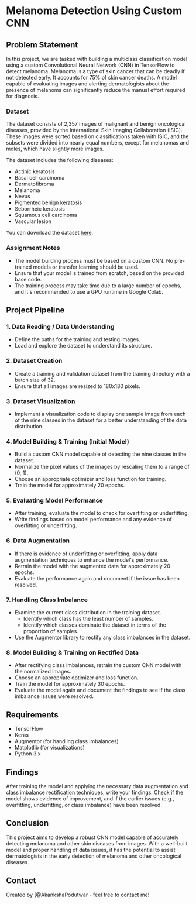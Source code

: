 # Melanoma Detection Using Custom CNN

## Problem Statement

In this project, we are tasked with building a multiclass classification model using a custom Convolutional Neural Network (CNN) in TensorFlow to detect melanoma. Melanoma is a type of skin cancer that can be deadly if not detected early. It accounts for 75% of skin cancer deaths. A model capable of evaluating images and alerting dermatologists about the presence of melanoma can significantly reduce the manual effort required for diagnosis.

### Dataset

The dataset consists of 2,357 images of malignant and benign oncological diseases, provided by the International Skin Imaging Collaboration (ISIC). These images were sorted based on classifications taken with ISIC, and the subsets were divided into nearly equal numbers, except for melanomas and moles, which have slightly more images.

The dataset includes the following diseases:

- Actinic keratosis
- Basal cell carcinoma
- Dermatofibroma
- Melanoma
- Nevus
- Pigmented benign keratosis
- Seborrheic keratosis
- Squamous cell carcinoma
- Vascular lesion

You can download the dataset [here](#).

### Assignment Notes

- The model building process must be based on a custom CNN. No pre-trained models or transfer learning should be used.
- Ensure that your model is trained from scratch, based on the provided base code.
- The training process may take time due to a large number of epochs, and it's recommended to use a GPU runtime in Google Colab.

## Project Pipeline

### 1. Data Reading / Data Understanding

- Define the paths for the training and testing images.
- Load and explore the dataset to understand its structure.

### 2. Dataset Creation

- Create a training and validation dataset from the training directory with a batch size of 32.
- Ensure that all images are resized to 180x180 pixels.

### 3. Dataset Visualization

- Implement a visualization code to display one sample image from each of the nine classes in the dataset for a better understanding of the data distribution.

### 4. Model Building & Training (Initial Model)

- Build a custom CNN model capable of detecting the nine classes in the dataset.
- Normalize the pixel values of the images by rescaling them to a range of (0, 1).
- Choose an appropriate optimizer and loss function for training.
- Train the model for approximately 20 epochs.

### 5. Evaluating Model Performance

- After training, evaluate the model to check for overfitting or underfitting.
- Write findings based on model performance and any evidence of overfitting or underfitting.

### 6. Data Augmentation

- If there is evidence of underfitting or overfitting, apply data augmentation techniques to enhance the model's performance.
- Retrain the model with the augmented data for approximately 20 epochs.
- Evaluate the performance again and document if the issue has been resolved.

### 7. Handling Class Imbalance

- Examine the current class distribution in the training dataset.
  - Identify which class has the least number of samples.
  - Identify which classes dominate the dataset in terms of the proportion of samples.
- Use the Augmentor library to rectify any class imbalances in the dataset.

### 8. Model Building & Training on Rectified Data

- After rectifying class imbalances, retrain the custom CNN model with the normalized images.
- Choose an appropriate optimizer and loss function.
- Train the model for approximately 30 epochs.
- Evaluate the model again and document the findings to see if the class imbalance issues were resolved.

## Requirements

- TensorFlow
- Keras
- Augmentor (for handling class imbalances)
- Matplotlib (for visualizations)
- Python 3.x

## Findings

After training the model and applying the necessary data augmentation and class imbalance rectification techniques, write your findings. Check if the model shows evidence of improvement, and if the earlier issues (e.g., overfitting, underfitting, or class imbalance) have been resolved.

## Conclusion

This project aims to develop a robust CNN model capable of accurately detecting melanoma and other skin diseases from images. With a well-built model and proper handling of data issues, it has the potential to assist dermatologists in the early detection of melanoma and other oncological diseases.


## Contact

Created by [@AkankshaPodutwar - feel free to contact me!
